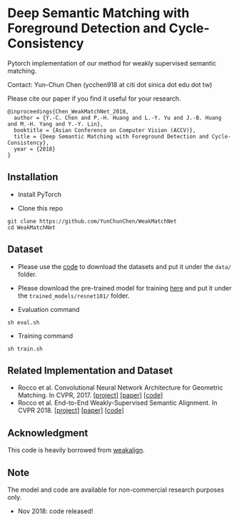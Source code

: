 # Deep Semantic Matching with Foreground Detection and Cycle-Consistency

Pytorch implementation of our method for weakly supervised semantic matching.

Contact: Yun-Chun Chen (ycchen918 at citi dot sinica dot edu dot tw)

Please cite our paper if you find it useful for your research.

```
@inproceedings{Chen_WeakMatchNet_2018,
  author = {Y.-C. Chen and P.-H. Huang and L.-Y. Yu and J.-B. Huang and M.-H. Yang and Y.-Y. Lin},
  booktitle = {Asian Conference on Computer Vision (ACCV)},
  title = {Deep Semantic Matching with Foreground Detection and Cycle-Consistency},
  year = {2018}
}
```

## Installation
* Install PyTorch

* Clone this repo
```
git clone https://github.com/YunChunChen/WeakMatchNet
cd WeakMatchNet
```
## Dataset
* Please use the [code](https://github.com/ignacio-rocco/weakalign/blob/master/data/download_datasets.py) to download the datasets and put it under the `data/` folder.


* Please download the pre-trained model for training [here](http://www.di.ens.fr/willow/research/weakalign/trained_models/weakalign_resnet101_affine_tps.pth.tar) and put it under the `trained_models/resnet101/` folder.


* Evaluation command

```
sh eval.sh
```

* Training command

```
sh train.sh
```

## Related Implementation and Dataset
* Rocco et al. Convolutional Neural Network Architecture for Geometric Matching. In CVPR, 2017. [[project]](https://www.di.ens.fr/willow/research/cnngeometric/) [[paper]](https://arxiv.org/pdf/1703.05593.pdf) [[code]](https://github.com/ignacio-rocco/cnngeometric_pytorch)
* Rocco et al. End-to-End Weakly-Supervised Semantic Alignment. In CVPR 2018. [[project]](https://www.di.ens.fr/willow/research/weakalign/) [[paper]](https://arxiv.org/pdf/1712.06861.pdf) [[code]](https://github.com/ignacio-rocco/weakalign)

## Acknowledgment
This code is heavily borrowed from [weakalign](https://github.com/ignacio-rocco/weakalign).

## Note
The model and code are available for non-commercial research purposes only.
* Nov 2018: code released!
